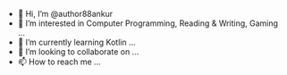 - 👋 Hi, I’m @author88ankur
- 👀 I’m interested in Computer Programming, Reading & Writing, Gaming ...
- 🌱 I’m currently learning Kotlin ...
- 💞️ I’m looking to collaborate on ...
- 📫 How to reach me ...

<!---
author88ankur/author88ankur is a ✨ special ✨ repository because its `README.md` (this file) appears on your GitHub profile.
You can click the Preview link to take a look at your changes.
--->
